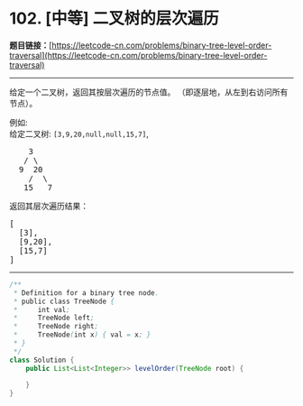 # 102. [中等] 二叉树的层次遍历

**题目链接：**[https://leetcode-cn.com/problems/binary-tree-level-order-traversal](https://leetcode-cn.com/problems/binary-tree-level-order-traversal)

---

<div class="content__1Y2H">
 <div class="notranslate">
  <p>给定一个二叉树，返回其按层次遍历的节点值。 （即逐层地，从左到右访问所有节点）。</p> 
  <p>例如:<br> 给定二叉树:&nbsp;<code>[3,9,20,null,null,15,7]</code>,</p> 
  <pre class="language-text">    3
   / \
  9  20
    /  \
   15   7
</pre> 
  <p>返回其层次遍历结果：</p> 
  <pre class="language-text">[
  [3],
  [9,20],
  [15,7]
]
</pre> 
 </div>
</div>

---

```java
/**
 * Definition for a binary tree node.
 * public class TreeNode {
 *     int val;
 *     TreeNode left;
 *     TreeNode right;
 *     TreeNode(int x) { val = x; }
 * }
 */
class Solution {
    public List<List<Integer>> levelOrder(TreeNode root) {
        
    }
}
```